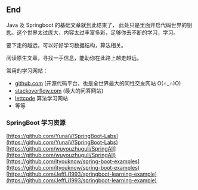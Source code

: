 ## End 

Java 及 Springboot 的基础文章就到此结束了， 此处只是里面开启代码世界的钥匙。这个世界太过庞大，内容太过丰富多彩，足够你去不断的学习，学习。

要下走的越远，可以好好学习数据结构，算法相关。

阅读原生文章，寻找一手信息，能助你在此路上越走越远。

常用的学习网站：
- [github.com](https://github.com) (开源代码平台，也是全世界最大的同性交友网站 O(∩_∩)O)
- [stackoverflow.com](https://stackoverflow.com/) (最大的问答网站)
- [lettcode](https://leetcode.com/) 算法学习网站
- 等等

### SpringBoot 学习资源
[https://github.com/YunaiV/SpringBoot-Labs](https://github.com/YunaiV/SpringBoot-Labs)  
[https://github.com/wuyouzhuguli/SpringAll](https://github.com/wuyouzhuguli/SpringAll)  
[https://github.com/ityouknow/spring-boot-examples](https://github.com/ityouknow/spring-boot-examples)  
[https://github.com/JeffLi1993/springboot-learning-example](https://github.com/JeffLi1993/springboot-learning-example)



